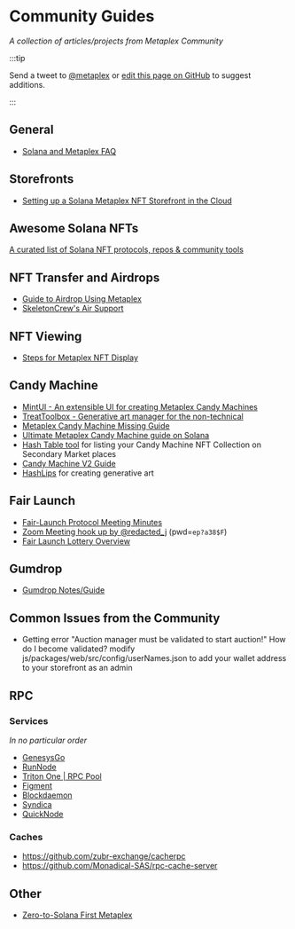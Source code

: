 # Community Guides

_A collection of articles/projects from Metaplex Community_

:::tip

Send a tweet to [@metaplex](https://twitter.com/metaplex) or [edit this page on GitHub](https://github.com/metaplex/docs/edit/main/docs/community.md) to suggest additions.

:::

## General

- [Solana and Metaplex FAQ](https://hackmd.io/@archaeopteryx/By4bpbA4F#Solana-and-Metaplex-FAQ)

## Storefronts

- [Setting up a Solana Metaplex NFT Storefront in the Cloud](https://artifact-staking.medium.com/setting-up-a-solana-metaplex-nft-storefront-in-the-cloud-a10ea2490ed9)

## Awesome Solana NFTs

[A curated list of Solana NFT protocols, repos & community tools](https://github.com/ilmoi/awesome-solana-nfts)

## NFT Transfer and Airdrops

- [Guide to Airdrop Using Metaplex](https://hackmd.io/@8LSEewFFQ2OwXMjUKZP-pA/HJ7jMxYEF)
- [SkeletonCrew's Air Support](https://github.com/theskeletoncrew/air-support)

## NFT Viewing

- [Steps for Metaplex NFT Display
  ](https://gist.github.com/creativedrewy/9bce794ff278aae23b64e6dc8f10e906)

## Candy Machine

- [MintUI - An extensible UI for creating Metaplex Candy Machines](https://github.com/InnerMindDAO/MintUI)
- [TreatToolbox - Generative art manager for the non-technical](https://treattoolbox.com/)
- [Metaplex Candy Machine Missing Guide](https://hackmd.io/@levicook/HJcDneEWF)
- [Ultimate Metaplex Candy Machine guide on Solana](https://medium.com/@giacavicchioli/ultimate-metaplex-candy-machine-guide-on-solana-7643ed3b7267)
- [Hash Table tool](https://aiphotos.art/hash-table) for listing your Candy Machine NFT Collection on Secondary Market places
- [Candy Machine V2 Guide](https://hackmd.io/@MarkSackerberg/candyV2)
- [HashLips](https://github.com/HashLips/hashlips_art_engine) for creating generative art

## Fair Launch

- [Fair-Launch Protocol Meeting Minutes](https://hackmd.io/FxCiD20ETZeMbfA8on9WMg?view#Fair-Launch-Protocol)
- [Zoom Meeting hook up by @redacted_j](https://t.co/tuIljNDN4K?amp=1) (pwd=`ep?a38$F`)
- [Fair Launch Lottery Overview](https://www.youtube.com/watch?v=Ucfl_vbdYQI)

## Gumdrop

- [Gumdrop Notes/Guide](https://hackmd.io/@MarkSackerberg/gumdrop)

## Common Issues from the Community

- Getting error "Auction manager must be validated to start auction!" How do I become validated? modify js/packages/web/src/config/userNames.json to add your wallet address to your storefront as an admin

## RPC

### Services

_In no particular order_

- [GenesysGo](https://genesysgo.com/)
- [RunNode](https://runnode.com/)
- [Triton One | RPC Pool](https://www.triton.one/)
- [Figment](https://figment.io/datahub/solana/)
- [Blockdaemon](https://blockdaemon.com/marketplace/solana/)
- [Syndica](https://syndica.io/)
- [QuickNode](https://quicknode.com/)

### Caches

- https://github.com/zubr-exchange/cacherpc
- https://github.com/Monadical-SAS/rpc-cache-server

## Other

- [Zero-to-Solana First Metaplex](https://lightcycle.xyz/zero-to-solana-first-metaplex/)
